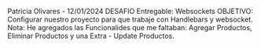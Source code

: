 Patricia Olivares - 12/01/2024
DESAFIO Entregable: Websockets
OBJETIVO: Configurar nuestro proyecto para que trabaje con Handlebars y websocket.
Nota: He agregados las Funcionalides que me faltaban:  Agregar Productos, Eliminar Productos y una Extra - Update Productos.
